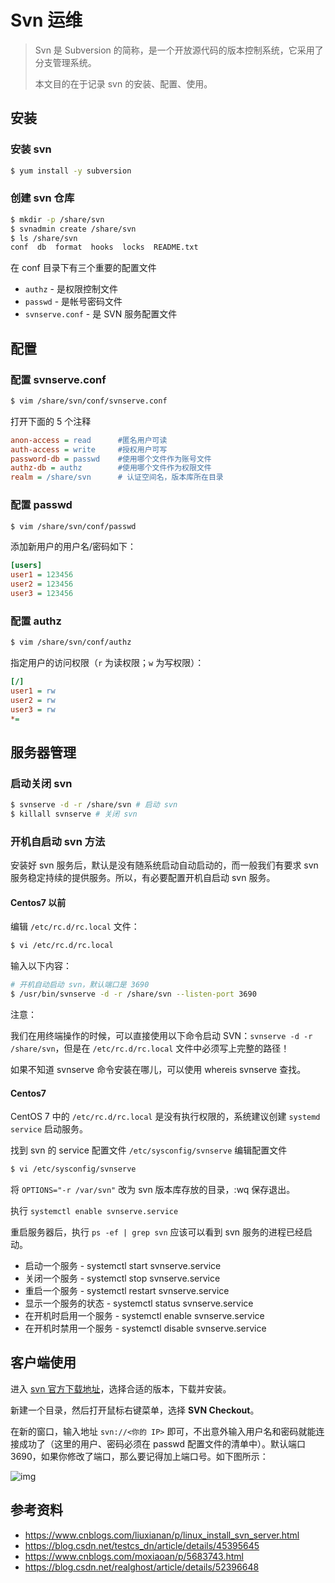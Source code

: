 # Svn 运维

> Svn 是 Subversion 的简称，是一个开放源代码的版本控制系统，它采用了分支管理系统。
>
> 本文目的在于记录 svn 的安装、配置、使用。

## 安装

### 安装 svn

```bash
$ yum install -y subversion
```

### 创建 svn 仓库

```bash
$ mkdir -p /share/svn
$ svnadmin create /share/svn
$ ls /share/svn
conf  db  format  hooks  locks  README.txt
```

在 conf 目录下有三个重要的配置文件

- `authz` - 是权限控制文件
- `passwd` - 是帐号密码文件
- `svnserve.conf` - 是 SVN 服务配置文件

## 配置

### 配置 svnserve.conf

```bash
$ vim /share/svn/conf/svnserve.conf
```

打开下面的 5 个注释

```ini
anon-access = read      #匿名用户可读
auth-access = write     #授权用户可写
password-db = passwd    #使用哪个文件作为账号文件
authz-db = authz        #使用哪个文件作为权限文件
realm = /share/svn      # 认证空间名，版本库所在目录
```

### 配置 passwd

```bash
$ vim /share/svn/conf/passwd
```

添加新用户的用户名/密码如下：

```ini
[users]
user1 = 123456
user2 = 123456
user3 = 123456
```

### 配置 authz

```bash
$ vim /share/svn/conf/authz
```

指定用户的访问权限（`r` 为读权限；`w` 为写权限）：

```ini
[/]
user1 = rw
user2 = rw
user3 = rw
*=
```

## 服务器管理

### 启动关闭 svn

```bash
$ svnserve -d -r /share/svn # 启动 svn
$ killall svnserve # 关闭 svn
```

### 开机自启动 svn 方法

安装好 svn 服务后，默认是没有随系统启动自动启动的，而一般我们有要求 svn 服务稳定持续的提供服务。所以，有必要配置开机自启动 svn 服务。

#### Centos7 以前

编辑 `/etc/rc.d/rc.local` 文件：

```bash
$ vi /etc/rc.d/rc.local
```

输入以下内容：

```bash
# 开机自动启动 svn，默认端口是 3690
$ /usr/bin/svnserve -d -r /share/svn --listen-port 3690
```

注意：

我们在用终端操作的时候，可以直接使用以下命令启动 SVN：`svnserve -d -r /share/svn`，但是在 `/etc/rc.d/rc.local` 文件中必须写上完整的路径！

如果不知道 svnserve 命令安装在哪儿，可以使用 whereis svnserve 查找。

#### Centos7

CentOS 7 中的 `/etc/rc.d/rc.local` 是没有执行权限的，系统建议创建 `systemd service` 启动服务。

找到 svn 的 service 配置文件 `/etc/sysconfig/svnserve` 编辑配置文件

```bash
$ vi /etc/sysconfig/svnserve
```

将 `OPTIONS="-r /var/svn"` 改为 svn 版本库存放的目录，:wq 保存退出。

执行 `systemctl enable svnserve.service`

重启服务器后，执行 `ps -ef | grep svn` 应该可以看到 svn 服务的进程已经启动。

- 启动一个服务 - systemctl start svnserve.service
- 关闭一个服务 - systemctl stop svnserve.service
- 重启一个服务 - systemctl restart svnserve.service
- 显示一个服务的状态 - systemctl status svnserve.service
- 在开机时启用一个服务 - systemctl enable svnserve.service
- 在开机时禁用一个服务 - systemctl disable svnserve.service

## 客户端使用

进入 [svn 官方下载地址](https://tortoisesvn.net/downloads.html)，选择合适的版本，下载并安装。

新建一个目录，然后打开鼠标右键菜单，选择 **SVN Checkout**。

在新的窗口，输入地址 `svn://<你的 IP>` 即可，不出意外输入用户名和密码就能连接成功了（这里的用户、密码必须在 passwd 配置文件的清单中）。默认端口 3690，如果你修改了端口，那么要记得加上端口号。如下图所示：

![img](https://raw.githubusercontent.com/dunwu/images/master/snap/20190129175443.png)

## 参考资料

- https://www.cnblogs.com/liuxianan/p/linux_install_svn_server.html
- https://blog.csdn.net/testcs_dn/article/details/45395645
- https://www.cnblogs.com/moxiaoan/p/5683743.html
- https://blog.csdn.net/realghost/article/details/52396648
